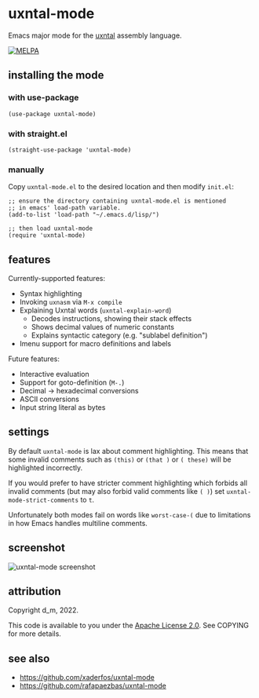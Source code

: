# uxntal-mode

Emacs major mode for the [uxntal](https://wiki.xxiivv.com/site/uxntal.html) assembly language.

[![MELPA](https://melpa.org/packages/uxntal-mode-badge.svg)](https://melpa.org/#/uxntal-mode)

## installing the mode

### with use-package

```elisp
(use-package uxntal-mode)
```

### with straight.el

```elisp
(straight-use-package 'uxntal-mode)
```

### manually

Copy `uxntal-mode.el` to the desired location and then modify `init.el`:

```elisp
;; ensure the directory containing uxntal-mode.el is mentioned
;; in emacs' load-path variable.
(add-to-list 'load-path "~/.emacs.d/lisp/")

;; then load uxntal-mode
(require 'uxntal-mode)
```

## features

Currently-supported features:

 * Syntax highlighting
 * Invoking `uxnasm` via `M-x compile`
 * Explaining Uxntal words (`uxntal-explain-word`)
   + Decodes instructions, showing their stack effects
   + Shows decimal values of numeric constants
   + Explains syntactic category (e.g. "sublabel definition")
 * Imenu support for macro definitions and labels

Future features:

 * Interactive evaluation
 * Support for goto-definition (`M-.`)
 * Decimal -> hexadecimal conversions
 * ASCII conversions
 * Input string literal as bytes

## settings

By default `uxntal-mode` is lax about comment highlighting. This means that some
invalid comments such as `(this)` or `(that )` or `( these)` will be highlighted
incorrectly.

If you would prefer to have stricter comment highlighting which forbids all
invalid comments (but may also forbid valid comments like `( )`) set
`uxntal-mode-strict-comments` to `t`.

Unfortunately both modes fail on words like `worst-case-(` due to limitations
in how Emacs handles multiline comments.

## screenshot

![uxntal-mode screenshot](http://plastic-idolatry.com/erik/nxu/tal-mode1.png)

## attribution

Copyright d_m, 2022.

This code is available to you under the
[Apache License 2.0](https://www.apache.org/licenses/LICENSE-2.0.txt).
See COPYING for more details.

## see also

 * https://github.com/xaderfos/uxntal-mode
 * https://github.com/rafapaezbas/uxntal-mode
